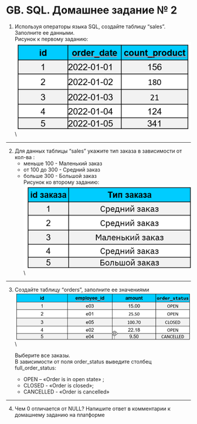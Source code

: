 # GB. SQL. Домашнее задание № 2

1. Используя операторы языка SQL, 
создайте таблицу “sales”. Заполните ее данными.\
Рисунок к первому заданию:
![Условие задания 1](ScreenShots\Task_condition_1.png)\
---
2.  Для данных таблицы “sales” укажите тип заказа в зависимости от кол-ва : 
    * меньше 100 - Маленький заказ
    * от 100 до 300 - Средний заказ
    * больше 300 - Большой заказ\
Рисунок ко второму заданию:
![Условие задания 2](ScreenShots\Task_condition_2.png)\
---
3. Создайте таблицу “orders”, заполните ее значениями\
![Условие задания 3](ScreenShots\Task_condition_3.png)\

    Выберите все заказы.\
    В зависимости от поля order_status 
    выведите столбец full_order_status:
    * OPEN – «Order is in open state» ;
    * CLOSED - «Order is closed»;
    * CANCELLED -  «Order is cancelled»
---
4.  Чем 0 отличается от NULL?
Напишите ответ в комментарии к домашнему заданию на платформе


